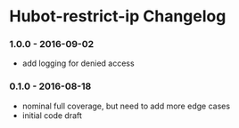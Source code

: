 Hubot-restrict-ip Changelog
==========================

### 1.0.0 - 2016-09-02
- add logging for denied access

### 0.1.0 - 2016-08-18
- nominal full coverage, but need to add more edge cases
- initial code draft
